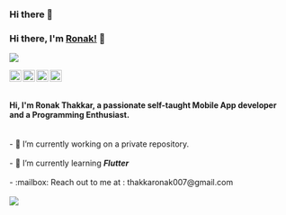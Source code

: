 ### Hi there 👋

<!--
**Thakkaronak/Thakkaronak** is a ✨ _special_ ✨ repository because its `README.md` (this file) appears on your GitHub profile.

Here are some ideas to get you started:

- 🔭 I’m currently working on ...
- 🌱 I’m currently learning ...
- 👯 I’m looking to collaborate on ...
- 🤔 I’m looking for help with ...
- 💬 Ask me about ...
- 📫 How to reach me: ...
- 😄 Pronouns: ...
- ⚡ Fun fact: ...
-->

### Hi there, I'm [Ronak!](https://github.com/Thakkaronak) 👋
![](https://github.com/Thakkaronak/ThakkarRonak)

<a href="https://twitter.com/thakkaronak">
  <img align="left" alt="Ronak Thakkar | Twitter" width="21px" src="https://img.icons8.com/fluent/48/000000/twitter.png" />
</a>
<a href="https://www.linkedin.com/in/ronak-thakkar-920042124/">
 <img  align="left" alt="Ronak Thakkar | Linkedin" width="21px" src="https://img.icons8.com/cute-clipart/64/000000/linkedin.png" />
</a>
<a href="https://www.facebook.com/ronak.thakkar543/">
 <img align="left" alt="Ronak Thakkar | Facebook" width="21px" src="https://img.icons8.com/fluent/64/000000/facebook-new.png" />
</a>
<a href="https://www.instagram.com/ronak_magic_optimizingtheworld/">
 <img align="left" alt="Ronak Thakkar | Facebook" width="21px" src="https://img.icons8.com/cute-clipart/64/000000/instagram-new.png"/>
</a>
<br />
<br />
<h4>Hi, I'm Ronak Thakkar, a passionate self-taught <strong>Mobile App developer</strong> and a <strong>Programming Enthusiast</strong>.</h4>
<br/>
- 🔭 I’m currently working on a private repository.<br/>
<br />
- 🌱 I’m currently learning <strong><em>Flutter</em></strong><br/>
<br />
- :mailbox: Reach out to me at : thakkaronak007@gmail.com<br/>
<br />
<!--
<h3>Tech Stack</h3>
<p align="left">
<!-- <img src="https://devicons.github.io/devicon/devicon.git/icons/c/c-original.svg" alt="c" width="40" height="40"/> <img src="https://devicons.github.io/devicon/devicon.git/icons/cplusplus/cplusplus-original.svg" alt="cplusplus" width="40" height="40"/>  <img src="https://devicons.github.io/devicon/devicon.git/icons/html5/html5-original-wordmark.svg" alt="html5" width="40" height="40"/> <img src="https://devicons.github.io/devicon/devicon.git/icons/css3/css3-original-wordmark.svg" alt="css3" width="40" height="40"/> <img src="https://devicons.github.io/devicon/devicon.git/icons/javascript/javascript-original.svg" alt="javascript" width="40" height="40"/> <img src="https://devicons.github.io/devicon/devicon.git/icons/python/python-original.svg" alt="python" width="40" height="40"/> <img src="https://devicons.github.io/devicon/devicon.git/icons/react/react-original-wordmark.svg" alt="react" width="40" height="40"/> <img src="https://devicons.github.io/devicon/devicon.git/icons/mysql/mysql-original-wordmark.svg" alt="mysql" width="40" height="40"/> 
 <img src="https://img.icons8.com/color/48/000000/nodejs.png" width="40" height="40" alt="nodejs" /> <img src="https://img.icons8.com/color/48/000000/mongodb.png" width="40" height="40" />
 </p>
<p align = 'center'> 
<a href="https://github.com/Thakkaronak/github-readme-stats">
  <img align="center" src="https://github-readme-stats.anuraghazra1.vercel.app/api?username=Thakkaronak&show_icons=true&include_all_commits=true&theme=radical" alt="Anurag's github stats" />
</a>
<a href="https://github.com/Thakkaronak/github-readme-stats">
  <!-- Change the `github-readme-stats.anuraghazra1.vercel.app` to `github-readme-stats.vercel.app`  -->
  <img align="center" src="https://github-readme-stats.anuraghazra1.vercel.app/api/top-langs/?username=Thakkaroak&layout=compact&theme=radical" />
</a>

